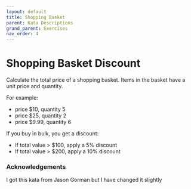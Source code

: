 ```yaml
---
layout: default
title: Shopping Basket
parent: Kata Descriptions
grand_parent: Exercises
nav_order: 4
---
```


Shopping Basket Discount
========================

Calculate the total price of a shopping basket. Items
in the basket have a unit price and quantity.

For example:

- price $10, quantity 5
- price $25, quantity 2
- price $9.99, quantity 6

If you buy in bulk, you get a discount:

- If total value > $100, apply a 5% discount
- If total value > $200, apply a 10% discount

### Acknowledgements
I got this kata from Jason Gorman but I have changed it slightly
